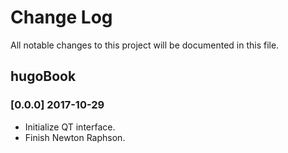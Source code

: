 # Change Log
All notable changes to this project will be documented in this file.

## hugoBook

### [0.0.0] 2017-10-29

- Initialize QT interface.
- Finish Newton Raphson.

